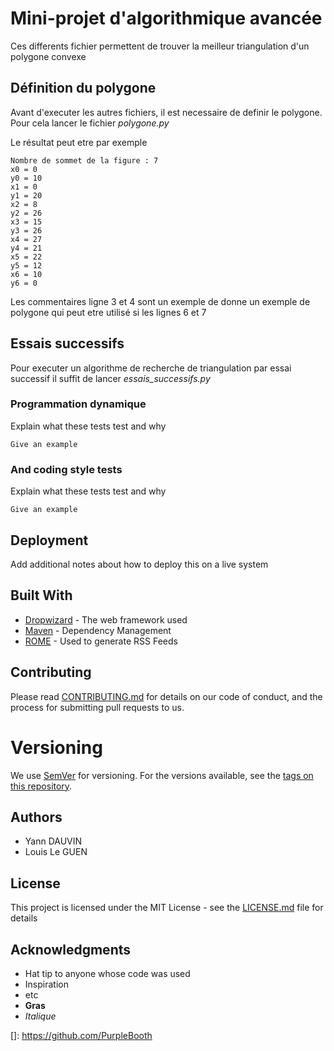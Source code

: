 # Mini-projet d'algorithmique avancée

Ces differents fichier permettent de trouver la meilleur triangulation d'un polygone convexe

## Définition du polygone

Avant d'executer les autres fichiers, il est necessaire de definir le polygone.
Pour cela lancer le fichier *polygone.py*

Le résultat peut etre par exemple
```
Nombre de sommet de la figure : 7
x0 = 0
y0 = 10
x1 = 0
y1 = 20
x2 = 8
y2 = 26
x3 = 15
y3 = 26
x4 = 27
y4 = 21
x5 = 22
y5 = 12
x6 = 10
y6 = 0
```
Les commentaires ligne 3 et 4 sont un exemple de donne un exemple de polygone
qui peut etre utilisé si les lignes 6 et 7

## Essais successifs

Pour executer un algorithme de recherche de triangulation par essai successif
il suffit de lancer *essais_successifs.py*

### Programmation dynamique

Explain what these tests test and why

```
Give an example
```

### And coding style tests

Explain what these tests test and why

```
Give an example
```

## Deployment

Add additional notes about how to deploy this on a live system

## Built With

* [Dropwizard](http://www.dropwizard.io/1.0.2/docs/) - The web framework used
* [Maven](https://maven.apache.org/) - Dependency Management
* [ROME](https://rometools.github.io/rome/) - Used to generate RSS Feeds

## Contributing

Please read [CONTRIBUTING.md](https://gist.github.com/PurpleBooth/b24679402957c63ec426) for details on our code of conduct, and the process for submitting pull requests to us.

# Versioning

We use [SemVer](http://semver.org/) for versioning. For the versions available, see the [tags on this repository](https://github.com/your/project/tags). 

## Authors

* Yann DAUVIN
* Louis Le GUEN

## License

This project is licensed under the MIT License - see the [LICENSE.md](LICENSE.md) file for details

## Acknowledgments

* Hat tip to anyone whose code was used
* Inspiration
* etc 
* **Gras**
* *Italique*



[]: https://github.com/PurpleBooth